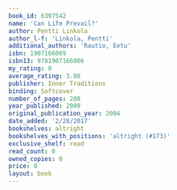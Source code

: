 ```yaml
---
book_id: 6397542
name: 'Can Life Prevail?'
author: Pentti Linkola
author_l-f: 'Linkola, Pentti'
additional_authors: 'Rautio, Eetu'
isbn: 1907166009
isbn13: 9781907166006
my_rating: 0
average_rating: 3.88
publisher: Inner Traditions
binding: Softcover
number_of_pages: 208
year_published: 2009
original_publication_year: 2004
date_added: '2/28/2017'
bookshelves: altright
bookshelves_with_positions: 'altright (#173)'
exclusive_shelf: read
read_count: 0
owned_copies: 0
price: 0
layout: book
---
```

